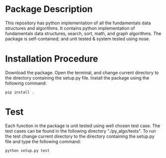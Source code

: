 # Package Description
This repository has python implementation of all the fundamentals data structures and algorithms. It contains python implementation of fundamentals data structures, search, sort, math, and graph algorithms. The package is self-contained; and unit tested & system tested using nose.

# Installation Procedure
Download the package. Open the terminal, and change current directory to the directory containing the setup.py file. Install the package using the following command:

`pip install .`

# Test
Each function in the package is unit tested using well chosen test case. The test cases can be found in the following directory "./py_algo/tests". To run the test change current directory to the directory containing the setup.py file and type the following command:

`python setup.py test`
